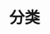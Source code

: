 ---
title: 分类
slug: "categories"
layout: "categories"
menu:
    main: 
        weight: -95
        params:
            icon: categories
---